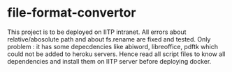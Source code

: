# file-format-convertor
This project is to be deployed on IITP intranet.
All errors about relative/abosolute path and about fs.rename are fixed and tested.
Only problem : it has some depecdencies like abiword, libreoffice, pdftk which could not be added to heroku servers.
Hence read all script files to know all dependencies and install them on IITP server before deploying docker.
